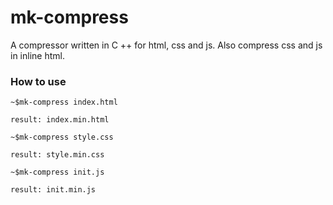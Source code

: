 # mk-compress

A compressor written in C ++ for html, css and js.
Also compress css and js in inline html.


### How to use

```
~$mk-compress index.html

result: index.min.html
```

```
~$mk-compress style.css

result: style.min.css
```

```
~$mk-compress init.js

result: init.min.js
```

